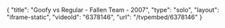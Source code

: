 {
    "title": "Goofy vs Regular - Fallen Team - 2007",
    "type": "solo",
    "layout": "iframe-static",
    "videoId": "6378146",
    "url": "\/tvpembed\/6378146"
}